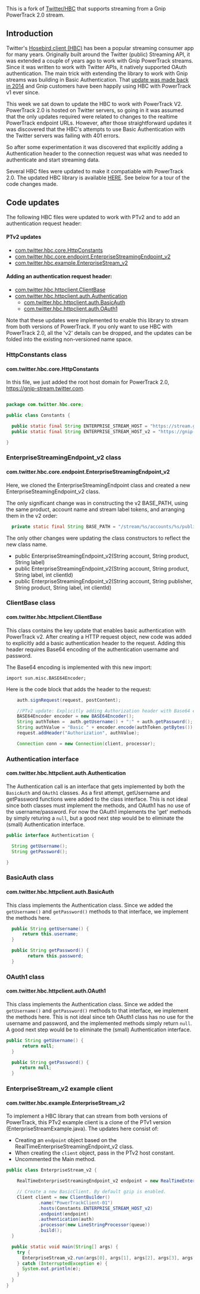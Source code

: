 This is a fork of [Twitter/HBC](https://github.com/twitter/hbc) that supports streaming from a Gnip PowerTrack 2.0 stream.

## Introduction <a class='tall' id='introduction'>&nbsp;</a>

Twitter's [Hosebird client (HBC)](https://github.com/twitter/hbc) has been a popular streaming consumer app for many years. Originally built around the Twitter (public) Streaming API, it was extended a couple of years ago to work with Gnip PowerTrack streams. Since it was written to work with Twitter APIs, it natively supported OAuth authentication. The main trick with extending the library to work with Gnip streams was building in Basic Authentication. That [update was made back in 2014](https://blog.twitter.com/2014/drinking-from-the-enterprise-stream) and Gnip customers have been happily using HBC with PowerTrack v1 ever since.

This week we sat down to update the HBC to work with PowerTrack V2. PowerTrack 2.0 is hosted on Twitter servers, so going in it was assumed that the only updates required were related to changes to the realtime PowerTrack endpoint URLs. However, after those straightforward updates it was discovered that the HBC's attempts to use Basic Authentication with the Twitter servers was failing with 401 errors.

So after some experimentation it was discovered that explicitly adding a Authentication header to the connection request was what was needed to authenticate and start streaming data. 

Several HBC files were updated to make it compatiable with PowerTrack 2.0. The updated HBC library is available [HERE](https://github.com/jimmoffitt/hbc). See below for a tour of the code changes made.

## Code updates<a class='tall' id='code-updates'>&nbsp;</a>

The following HBC files were updated to work with PTv2 and to add an authentication request header:

#### PTv2 updates
+ [com.twitter.hbc.core.HttpConstants](#http-constants)
+ [com.twitter.hbc.core.endpoint.EnterpriseStreamingEndpoint_v2](#endpoint_v2)
+ [com.twitter.hbc.example.EnterpriseStream_v2](enterprise-stream-v2)

#### Adding an authentication request header:
+ [com.twitter.hbc.httpclient.ClientBase](#client-base)
+ [com.twitter.hbc.httpclient.auth.Authentication](#authentication)
  + [com.twitter.hbc.httpclient.auth.BasicAuth](#basic-auth)
  + [com.twitter.hbc.httpclient.auth.OAuth1](#oauth1)

Note that these updates were implemented to enable this library to stream from both versions of PowerTrack. If you only want to use HBC with PowerTrack 2.0, all the 'v2' details can be dropped, and the updates can be folded into the existing non-versioned name space. 

### HttpConstants class<a class='tall' id='http-constants'>&nbsp;</a>

#### com.twitter.hbc.core.HttpConstants 

In this file, we just added the root host domain for PowerTrack 2.0, https://gnip-stream.twitter.com.

```java

package com.twitter.hbc.core;

public class Constants {

  public static final String ENTERPRISE_STREAM_HOST = "https://stream.gnip.com";
  public static final String ENTERPRISE_STREAM_HOST_v2 = "https://gnip-stream.twitter.com";

}
```

### EnterpriseStreamingEndpoint_v2 class <a class='tall' id='endpoint_v2'>&nbsp;</a>

#### com.twitter.hbc.core.endpoint.EnterpriseStreamingEndpoint_v2

Here, we cloned the EnterpriseStreamingEndpoint class and created a new EnterpriseSteamingEndpoint_v2 class. 

The only significant change was in constructing the v2 BASE_PATH, using the same product, account name and stream label tokens, and arranging them in the v2 order:

```java
  private static final String BASE_PATH = "/stream/%s/accounts/%s/publishers/%s/%s.json"; //product, account_name, stream_label
```

The only other changes were updating the class constructors to reflect the new class name.

+ public EnterpriseStreamingEndpoint_v2(String account, String product, String label)
+ public EnterpriseStreamingEndpoint_v2(String account, String product, String label, int clientId) 
+ public EnterpriseStreamingEndpoint_v2(String account, String publisher, String product, String label, int clientId) 


### ClientBase class <a class='tall' id='client-base'>&nbsp;</a>

#### com.twitter.hbc.httpclient.ClientBase

This class contains the key update that enables basic authentication with PowerTrack v2. After creating a HTTP request object, new code was added to explicitly add a basic authentication header to the request. Adding this header requires Base64 encoding of the authentication username and password.

The Base64 encoding is implemented with this new import:

```
import sun.misc.BASE64Encoder;
```

Here is the code block that adds the header to the request:
   
```java
    auth.signRequest(request, postContent);

    //PTv2 update: Explicitly adding Authorization header with Base64 encoded username and password. 
    BASE64Encoder encoder = new BASE64Encoder();
    String authToken =  auth.getUsername() + ":" + auth.getPassword();
    String authValue = "Basic " + encoder.encode(authToken.getBytes());  
    request.addHeader("Authorization", authValue);

    Connection conn = new Connection(client, processor);
```


### Authentication interface <a class='tall' id='authentication'>&nbsp;</a>

#### com.twitter.hbc.httpclient.auth.Authentication


The Authentication call is an interface that gets implemented by both the ```BasicAuth``` and ```OAuth1``` classes. As a first attempt, getUsername and getPassword functions were added to the class interface. This is not ideal since both classes must implement the methods, and OAuth1 has no use of the username/password. For now the OAuth1 implements the 'get' methods by simply returing a ```null```, but a good next step would be to eliminate the (small) Authentication interface.     

```java
public interface Authentication {

  String getUsername();
  String getPassword();

}

```

### BasicAuth class <a class='tall' id='basic-auth'>&nbsp;</a>

#### com.twitter.hbc.httpclient.auth.BasicAuth

This class implements the Authentication class. Since we added the ```getUsername()``` and ```getPassword()``` methods to that interface, we implement the methods here.

```java
  public String getUsername() {
      return this.username;
  }

  public String getPassword() {
        return this.password;
  }

```

### OAuth1 class <a class='tall' id='oauth1'>&nbsp;</a>

#### com.twitter.hbc.httpclient.auth.OAuth1

This class implements the Authentication class. Since we added the ```getUsername()``` and ```getPassword()``` methods to that interface, we implement the methods here. This is not ideal since teh OAuth1 class has no use for the username and password, and the implemented methods simply return ```null```. A good next step would be to eliminate the (small) Authentication interface.    

```java
public String getUsername() {
      return null;
  }

  public String getPassword() {
     return null;
  }
```


### EnterpriseStream_v2 example client<a class='tall' id='enterprise-stream-v2'>&nbsp;</a>

#### com.twitter.hbc.example.EnterpriseStream_v2

To implement a HBC library that can stream from both versions of PowerTrack, this PTv2 example client is a clone of the PTv1 version (EnterpriseStreamExample.java). The updates here consist of:

+ Creating an ```endpoint``` object based on the RealTimeEnterpriseStreamingEndpoint_v2 class. 
+ When creating the ```client``` object, pass in the PTv2 host constant.
+ Uncommented the Main method.


```java
public class EnterpriseStream_v2 {

    RealTimeEnterpriseStreamingEndpoint_v2 endpoint = new RealTimeEnterpriseStreamingEndpoint_v2(account, product, label);

    // Create a new BasicClient. By default gzip is enabled.
    Client client = new ClientBuilder()
            .name("PowerTrackClient-01")
            .hosts(Constants.ENTERPRISE_STREAM_HOST_v2)
            .endpoint(endpoint)
            .authentication(auth)
            .processor(new LineStringProcessor(queue))
            .build();
  }

  public static void main(String[] args) {
    try {
      EnterpriseStream_v2.run(args[0], args[1], args[2], args[3], args[4]);
    } catch (InterruptedException e) {
      System.out.println(e);
    }
  }
}
```
